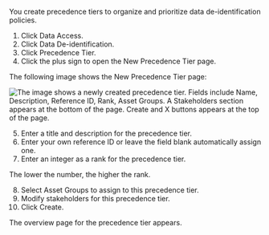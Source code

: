 You create precedence tiers to organize and prioritize data de-identification policies.

1. Click Data Access.
2. Click Data De-identification.
3. Click Precedence Tier.
4. Click the plus sign to open the New Precedence Tier page.

The following image shows the New Precedence Tier page:

![The image shows a newly created precedence tier. Fields include Name, Description, Reference ID, Rank, Asset Groups. A Stakeholders section appears at the bottom of the page. Create and X buttons appears at the top of the page.](https://onlinehelp.informatica.com/iics/prod/dgc/en/ae-data-accessmanagement/images/GUID-1E8A75A7-BA32-46D3-8C12-040CE6C4A16A-low.png)

5. Enter a title and description for the precedence tier.
6. Enter your own reference ID or leave the field blank automatically assign one.
7. Enter an integer as a rank for the precedence tier.

The lower the number, the higher the rank.

8. Select Asset Groups to assign to this precedence tier.
9. Modify stakeholders for this precedence tier.
10. Click Create.

The overview page for the precedence tier appears.
